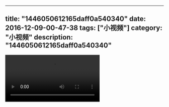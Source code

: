 
---
title: "1446050612165daff0a540340"
date: 2016-12-09-00-47-38
tags: ["小视频"]
category: "小视频"
description: "1446050612165daff0a540340"
---
<video src="http://ohtsqip0g.bkt.clouddn.com/1446050612165daff0a540340.mp4" controls="controls"></video>

